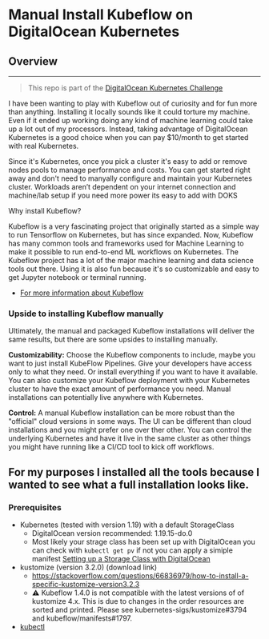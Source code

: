 # Manual Install Kubeflow on DigitalOcean Kubernetes 


## Overview
---
> This repo is part of the [DigitalOcean Kubernetes Challenge](https://www.digitalocean.com/community/pages/kubernetes-challenge#anchor--success-criteria)

I have been wanting to play with Kubeflow out of curiosity and for fun more than anything. Installing it locally sounds like it could torture my machine. Even if it ended up working doing any kind of machine learning could take up a lot out of my processors. Instead, taking advantage of DigitalOcean Kubernetes is a good choice when you can pay $10/month to get started with real Kubernetes. 

Since it's Kubernetes, once you pick a cluster it's easy to add or remove nodes pools to manage performance and costs. You can get started right away and don't need to manyally configure and maintain your Kubernetes cluster. Workloads aren’t dependent on your internet connection and machine/lab setup if you need more power its easy to add with DOKS

Why install Kubeflow?

Kubeflow is a very fascinating project that originally started as a simple way to run Tensorflow on Kubernetes, but has since expanded. Now, Kubeflow has many common tools and frameworks used for Machine Learning to make it possible to run end-to-end ML workflows on Kubernetes. The Kubeflow project has a lot of the major machine learning and data science tools out there. Using it is also fun because it's so customizable and easy to get Jupyter notebook or terminal running.

* [For more information about Kubeflow](https://www.kubeflow.org/docs/started/architecture/) 

### Upside to installing Kubeflow manually

Ultimately, the manual and packaged Kubeflow installations will deliver the same results, but there are some upsides to installing manually.

**Customizability:** Choose the Kubeflow components to include, maybe you want to just install KubeFlow Pipelines. Give your developers have access only to what they need. Or install everything if you want to have it available. You can also customize your Kubeflow deployment with your Kubernetes cluster to have the exact amount of performance you need. Manual installations can potentially live anywhere with Kubernetes.

**Control:** A manual Kubeflow installation can be more robust than the "official" cloud versions in some ways. The UI can be different than cloud installations and you might prefer one over ther other. You can control the underlying Kubernetes and have it live in the same cluster as other things you might have running like a CI/CD tool to kick off workflows.


For my purposes I installed all the tools because I wanted to see what a full installation looks like.
---

### Prerequisites

* Kubernetes (tested with version 1.19) with a default StorageClass
    * DigitalOcean version recommended: 1.19.15-do.0
    * Most likely your strage class has been set up with DigitalOcean you can check with `kubectl get pv` if not you can apply a simiple manifest [Setting up a Storage Class with DigitalOcean](https://docs.digitalocean.com/products/kubernetes/how-to/add-volumes/)
* kustomize (version 3.2.0) (download link)
    * https://stackoverflow.com/questions/66836979/how-to-install-a-specific-kustomize-version3.2.3
    * ⚠️ Kubeflow 1.4.0 is not compatible with the latest versions of of kustomize 4.x. This is due to changes in the order resources are sorted and printed. Please see kubernetes-sigs/kustomize#3794 and kubeflow/manifests#1797.
* [kubectl](https://kubectl.docs.kubernetes.io/installation/kubectl/)

